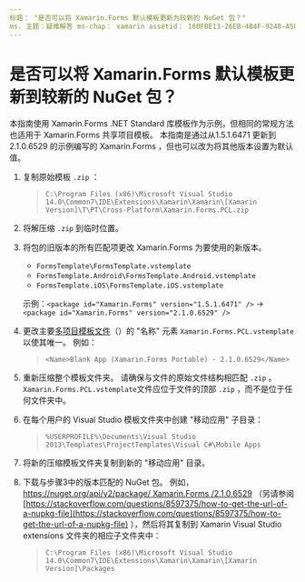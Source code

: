 ```yaml
---
标题： "是否可以将 Xamarin.Forms 默认模板更新为较新的 NuGet 包？"
ms. 主题：疑难解答 ms-chap： xamarin assetid： 160FBE13-26EB-4B4F-9248-A5CBE58FDD7F 毫秒： xamarin 窗体作者： davidbritch 毫秒. 作者： dabritch 毫秒。日期：04/25/2017 非 loc： [ Xamarin.Forms ， Xamarin.Essentials ]
---
```


# <a name="can-i-update-the-xamarinforms-default-template-to-a-newer-nuget-package"></a>是否可以将 Xamarin.Forms 默认模板更新到较新的 NuGet 包？

本指南使用 Xamarin.Forms .NET Standard 库模板作为示例，但相同的常规方法也适用于 Xamarin.Forms 共享项目模板。 本指南是通过从1.5.1.6471 更新到2.1.0.6529 的示例编写的 Xamarin.Forms ，但也可以改为将其他版本设置为默认值。

1. 复制原始模板 `.zip` ：

    > `C:\Program Files (x86)\Microsoft Visual Studio 14.0\Common7\IDE\Extensions\Xamarin\Xamarin\[Xamarin Version]\T\PT\Cross-Platform\Xamarin.Forms.PCL.zip`

2. 将解压缩 `.zip` 到临时位置。

3. 将包的旧版本的所有匹配项更改 Xamarin.Forms 为要使用的新版本。
    * `FormsTemplate\FormsTemplate.vstemplate`
    * `FormsTemplate.Android\FormsTemplate.Android.vstemplate`
    * `FormsTemplate.iOS\FormsTemplate.iOS.vstemplate`

    示例：`<package id="Xamarin.Forms" version="1.5.1.6471" />` -> `<package id="Xamarin.Forms" version="2.1.0.6529" />`

4. 更改主要[多项目模板文件](https://msdn.microsoft.com/library/ms185308.aspx)（）的 "名称" 元素 `Xamarin.Forms.PCL.vstemplate` 以使其唯一。 例如：

    > `<Name>Blank App (Xamarin.Forms Portable) - 2.1.0.6529</Name>`

5. 重新压缩整个模板文件夹。 请确保与文件的原始文件结构相匹配 `.zip` 。 `Xamarin.Forms.PCL.vstemplate`文件应位于文件的顶部 `.zip` ，而不是位于任何文件夹中。

6. 在每个用户的 Visual Studio 模板文件夹中创建 "移动应用" 子目录：
    > `%USERPROFILE%\Documents\Visual Studio 2013\Templates\ProjectTemplates\Visual C#\Mobile Apps`

7. 将新的压缩模板文件夹复制到新的 "移动应用" 目录。

8. 下载与步骤3中的版本匹配的 NuGet 包。 例如， [ https://nuget.org/api/v2/package/ Xamarin.Forms /2.1.0.6529](https://nuget.org/api/v2/package/Xamarin.Forms/2.1.0.6529) （另请参阅 [https://stackoverflow.com/questions/8597375/how-to-get-the-url-of-a-nupkg-file](https://stackoverflow.com/questions/8597375/how-to-get-the-url-of-a-nupkg-file) ），然后将其复制到 Xamarin Visual Studio extensions 文件夹的相应子文件夹中：
    > `C:\Program Files (x86)\Microsoft Visual Studio 14.0\Common7\IDE\Extensions\Xamarin\Xamarin\[Xamarin Version]\Packages`
